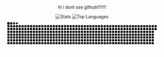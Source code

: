 <div align="center">
  <p>hi i dont use github!!!!!!!</p>
  <img src="https://github-readme-stats.vercel.app/api?username=popbottoms&show=reviews,discussions_started,discussions_answered,prs_merged,prs_merged_percentage&theme=material-palenight&hide_border=true" alt="Stats" />
  <img src="https://github-readme-stats.vercel.app/api/top-langs/?username=popbottoms&theme=material-palenight&hide_border=true&include_all_commits=false&count_private=false&layout=compact" alt="Top Languages" />
  <img src="https://github.com/popbottoms/popbottoms/blob/output/github-contribution-grid-snake-dark.svg" alt="snake gif" />
</div>
